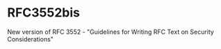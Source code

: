 # RFC3552bis
New version of RFC 3552 - "Guidelines for Writing RFC Text on Security Considerations"

